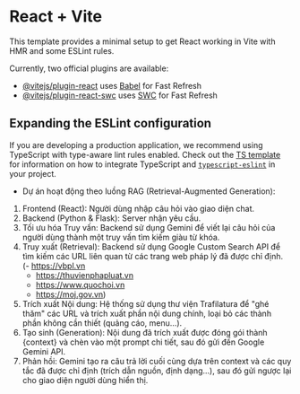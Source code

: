 # React + Vite

This template provides a minimal setup to get React working in Vite with HMR and some ESLint rules.

Currently, two official plugins are available:

- [@vitejs/plugin-react](https://github.com/vitejs/vite-plugin-react/blob/main/packages/plugin-react) uses [Babel](https://babeljs.io/) for Fast Refresh
- [@vitejs/plugin-react-swc](https://github.com/vitejs/vite-plugin-react/blob/main/packages/plugin-react-swc) uses [SWC](https://swc.rs/) for Fast Refresh

## Expanding the ESLint configuration

If you are developing a production application, we recommend using TypeScript with type-aware lint rules enabled. Check out the [TS template](https://github.com/vitejs/vite/tree/main/packages/create-vite/template-react-ts) for information on how to integrate TypeScript and [`typescript-eslint`](https://typescript-eslint.io) in your project.

- Dự án hoạt động theo luồng RAG (Retrieval-Augmented Generation):

1. Frontend (React): Người dùng nhập câu hỏi vào giao diện chat.
2. Backend (Python & Flask): Server nhận yêu cầu.
3. Tối ưu hóa Truy vấn: Backend sử dụng Gemini để viết lại câu hỏi của người dùng thành một truy vấn tìm kiếm giàu từ khóa.
4. Truy xuất (Retrieval): Backend sử dụng Google Custom Search API để tìm kiếm các URL liên quan từ các trang web pháp lý đã được chỉ định.
   (- https://vbpl.vn
   - https://thuvienphapluat.vn
   - https://www.quochoi.vn
   - https://moj.gov.vn)
5. Trích xuất Nội dung: Hệ thống sử dụng thư viện Trafilatura để "ghé thăm" các URL và trích xuất phần nội dung chính, loại bỏ các thành phần không cần thiết (quảng cáo, menu...).
6. Tạo sinh (Generation): Nội dung đã trích xuất được đóng gói thành {context} và chèn vào một prompt chi tiết, sau đó gửi đến Google Gemini API.
7. Phản hồi: Gemini tạo ra câu trả lời cuối cùng dựa trên context và các quy tắc đã được chỉ định (trích dẫn nguồn, định dạng...), sau đó gửi ngược lại cho giao diện người dùng hiển thị.
